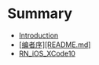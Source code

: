 # Summary

* [Introduction](README.md)
* [\[编者序\]\[README.md\]](bian-zhe5e8f5d5b-readme-md.md)
* [RN\_iOS\_XCode10](rnios-xcode10.md)


